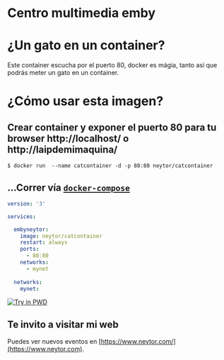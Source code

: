 Centro multimedia emby
======================

  
# ¿Un gato en un container?

Este container escucha por el puerto 80, docker es mágia, tanto así que podrás meter un gato en un container.

# ¿Cómo usar esta imagen?

## Crear container y exponer el puerto 80 para tu browser http://localhost/ o http://laipdemimaquina/

```console
$ docker run  --name catcontainer -d -p 80:80 neytor/catcontainer
```

## ...Correr vía  [`docker-compose`](https://github.com/docker/compose)

```yaml
version: '3'

services:

  embyneytor:
    image: neytor/catcontainer
    restart: always
    ports:
      - 80:80
    networks:
      - mynet
      
  networks:
    mynet:

```

[![Try in PWD](https://github.com/play-with-docker/stacks/raw/cff22438cb4195ace27f9b15784bbb497047afa7/assets/images/button.png)](http://play-with-docker.com?stack=https://raw.githubusercontent.com/docker-library/docs/db214ae34137ab29c7574f5fbe01bc4eaea6da7e/wordpress/stack.yml)

## Te invito a visitar mi web
Puedes ver nuevos eventos en [https://www.neytor.com/](https://www.neytor.com).
